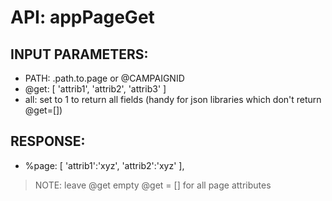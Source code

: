 # API: appPageGet




## INPUT PARAMETERS: ##
  * PATH:  .path.to.page or @CAMPAIGNID
  * @get:  [ 'attrib1', 'attrib2', 'attrib3' ]
  * all:  set to 1 to return all fields (handy for json libraries which don't return @get=[]) 

## RESPONSE: ##
  * %page:  [ 'attrib1':'xyz', 'attrib2':'xyz' ],

> NOTE:
> leave @get empty @get = [] for all page attributes
> 
